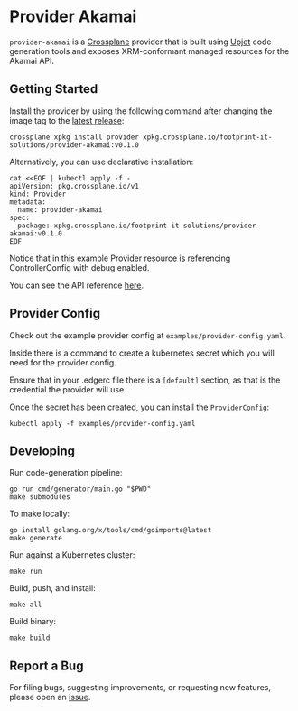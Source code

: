 # Provider Akamai

`provider-akamai` is a [Crossplane](https://crossplane.io/) provider that
is built using [Upjet](https://github.com/crossplane/upjet) code
generation tools and exposes XRM-conformant managed resources for the
Akamai API.

## Getting Started

Install the provider by using the following command after changing the image tag
to the [latest release](https://marketplace.upbound.io/providers/footprint-it-solutions/provider-akamai):
```
crossplane xpkg install provider xpkg.crossplane.io/footprint-it-solutions/provider-akamai:v0.1.0
```

Alternatively, you can use declarative installation:
```
cat <<EOF | kubectl apply -f -
apiVersion: pkg.crossplane.io/v1
kind: Provider
metadata:
  name: provider-akamai
spec:
  package: xpkg.crossplane.io/footprint-it-solutions/provider-akamai:v0.1.0
EOF
```

Notice that in this example Provider resource is referencing ControllerConfig with debug enabled.

You can see the API reference [here](https://doc.crds.dev/github.com/footprint-it-solutions/provider-akamai).

## Provider Config
Check out the example provider config at `examples/provider-config.yaml`.

Inside there is a command to create a kubernetes secret which you will need for the provider config.

Ensure that in your .edgerc file there is a `[default]` section, as that is the credential the provider will use.

Once the secret has been created, you can install the `ProviderConfig`:
```
kubectl apply -f examples/provider-config.yaml
```

## Developing

Run code-generation pipeline:
```console
go run cmd/generator/main.go "$PWD"
make submodules
```

To make locally:
```console
go install golang.org/x/tools/cmd/goimports@latest
make generate
```

Run against a Kubernetes cluster:

```console
make run
```

Build, push, and install:

```console
make all
```

Build binary:

```console
make build
```

## Report a Bug

For filing bugs, suggesting improvements, or requesting new features, please
open an [issue](https://github.com/footprint-it-solutions/provider-akamai/issues).
